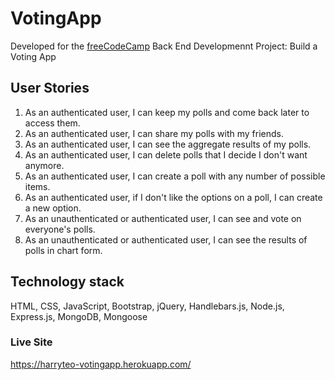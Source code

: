 # VotingApp

Developed for the [freeCodeCamp](https://www.freecodecamp.com/) Back End Developmennt Project: Build a Voting App

## User Stories
1. As an authenticated user, I can keep my polls and come back later to access them.
2. As an authenticated user, I can share my polls with my friends.
3. As an authenticated user, I can see the aggregate results of my polls.
4. As an authenticated user, I can delete polls that I decide I don't want anymore.
5. As an authenticated user, I can create a poll with any number of possible items.
6. As an authenticated user, if I don't like the options on a poll, I can create a new option.
7. As an unauthenticated or authenticated user, I can see and vote on everyone's polls.
8. As an unauthenticated or authenticated user, I can see the results of polls in chart form.

## Technology stack

HTML, CSS, JavaScript, Bootstrap, jQuery, Handlebars.js, Node.js, Express.js, MongoDB, Mongoose

### Live Site
https://harryteo-votingapp.herokuapp.com/
